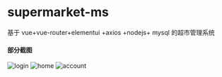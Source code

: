 # supermarket-ms
基于 vue+vue-router+elementui +axios +nodejs+ mysql 的超市管理系统


#### 部分截图
![login](https://user-images.githubusercontent.com/23033524/143976103-d2a30fd9-ca22-4d0a-b4c0-821d335b582c.png)
![home](https://user-images.githubusercontent.com/23033524/143976387-147f0201-b55f-4e81-9446-69eac92e49e5.png)
![account](https://user-images.githubusercontent.com/23033524/143976421-2f943b50-43b0-48b1-9357-99610621c667.png)
